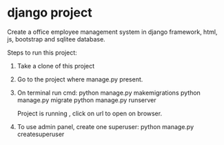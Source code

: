 # django project
Create a office employee management system in django framework, html, js, bootstrap and sqlitee database.

Steps to run this project:
1. Take a clone of this project
2. Go to the project where manage.py present.
3. On terminal run cmd:
    python manage.py makemigrations
    python manage.py migrate
    python manage.py runserver
    
    Project is running , click on url to open on browser.
    
4. To use admin panel, create one superuser:
    python manage.py createsuperuser
